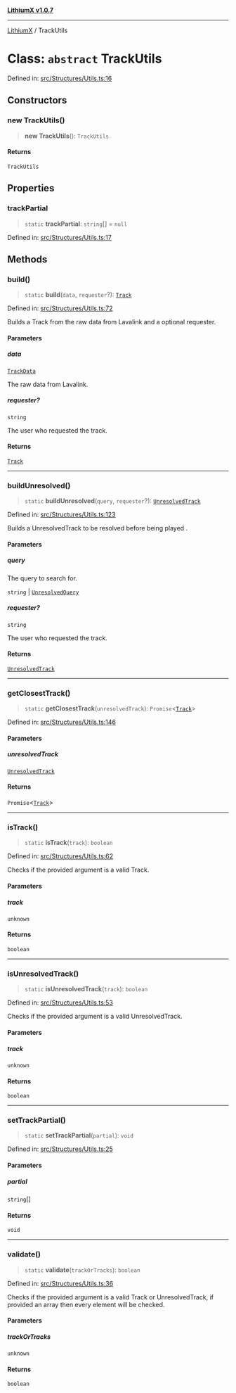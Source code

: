 [**LithiumX v1.0.7**](README.md)

***

[LithiumX](globals.md) / TrackUtils

# Class: `abstract` TrackUtils

Defined in: [src/Structures/Utils.ts:16](https://github.com/anantix-network/LithiumX/blob/720bc1bb802e250a8740a01a0f217198cffacb28/src/Structures/Utils.ts#L16)

## Constructors

### new TrackUtils()

> **new TrackUtils**(): `TrackUtils`

#### Returns

`TrackUtils`

## Properties

### trackPartial

> `static` **trackPartial**: `string`[] = `null`

Defined in: [src/Structures/Utils.ts:17](https://github.com/anantix-network/LithiumX/blob/720bc1bb802e250a8740a01a0f217198cffacb28/src/Structures/Utils.ts#L17)

## Methods

### build()

> `static` **build**(`data`, `requester`?): [`Track`](interfaces\Track.md)

Defined in: [src/Structures/Utils.ts:72](https://github.com/anantix-network/LithiumX/blob/720bc1bb802e250a8740a01a0f217198cffacb28/src/Structures/Utils.ts#L72)

Builds a Track from the raw data from Lavalink and a optional requester.

#### Parameters

##### data

[`TrackData`](interfaces\TrackData.md)

The raw data from Lavalink.

##### requester?

`string`

The user who requested the track.

#### Returns

[`Track`](interfaces\Track.md)

***

### buildUnresolved()

> `static` **buildUnresolved**(`query`, `requester`?): [`UnresolvedTrack`](interfaces\UnresolvedTrack.md)

Defined in: [src/Structures/Utils.ts:123](https://github.com/anantix-network/LithiumX/blob/720bc1bb802e250a8740a01a0f217198cffacb28/src/Structures/Utils.ts#L123)

Builds a UnresolvedTrack to be resolved before being played  .

#### Parameters

##### query

The query to search for.

`string` | [`UnresolvedQuery`](interfaces\UnresolvedQuery.md)

##### requester?

`string`

The user who requested the track.

#### Returns

[`UnresolvedTrack`](interfaces\UnresolvedTrack.md)

***

### getClosestTrack()

> `static` **getClosestTrack**(`unresolvedTrack`): `Promise`\<[`Track`](interfaces\Track.md)\>

Defined in: [src/Structures/Utils.ts:146](https://github.com/anantix-network/LithiumX/blob/720bc1bb802e250a8740a01a0f217198cffacb28/src/Structures/Utils.ts#L146)

#### Parameters

##### unresolvedTrack

[`UnresolvedTrack`](interfaces\UnresolvedTrack.md)

#### Returns

`Promise`\<[`Track`](interfaces\Track.md)\>

***

### isTrack()

> `static` **isTrack**(`track`): `boolean`

Defined in: [src/Structures/Utils.ts:62](https://github.com/anantix-network/LithiumX/blob/720bc1bb802e250a8740a01a0f217198cffacb28/src/Structures/Utils.ts#L62)

Checks if the provided argument is a valid Track.

#### Parameters

##### track

`unknown`

#### Returns

`boolean`

***

### isUnresolvedTrack()

> `static` **isUnresolvedTrack**(`track`): `boolean`

Defined in: [src/Structures/Utils.ts:53](https://github.com/anantix-network/LithiumX/blob/720bc1bb802e250a8740a01a0f217198cffacb28/src/Structures/Utils.ts#L53)

Checks if the provided argument is a valid UnresolvedTrack.

#### Parameters

##### track

`unknown`

#### Returns

`boolean`

***

### setTrackPartial()

> `static` **setTrackPartial**(`partial`): `void`

Defined in: [src/Structures/Utils.ts:25](https://github.com/anantix-network/LithiumX/blob/720bc1bb802e250a8740a01a0f217198cffacb28/src/Structures/Utils.ts#L25)

#### Parameters

##### partial

`string`[]

#### Returns

`void`

***

### validate()

> `static` **validate**(`trackOrTracks`): `boolean`

Defined in: [src/Structures/Utils.ts:36](https://github.com/anantix-network/LithiumX/blob/720bc1bb802e250a8740a01a0f217198cffacb28/src/Structures/Utils.ts#L36)

Checks if the provided argument is a valid Track or UnresolvedTrack, if provided an array then every element will be checked.

#### Parameters

##### trackOrTracks

`unknown`

#### Returns

`boolean`
